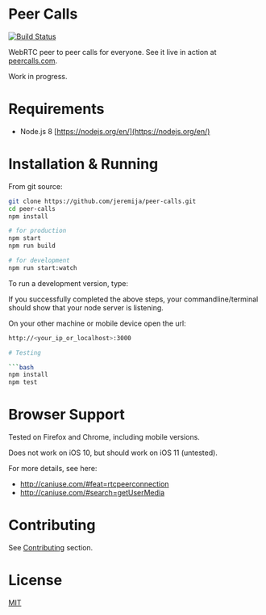 # Peer Calls

[![Build Status](https://travis-ci.org/jeremija/peer-calls.svg?branch=master)](https://travis-ci.org/jeremija/peer-calls)

WebRTC peer to peer calls for everyone. See it live in action at
[peercalls.com](https://peercalls.com).

Work in progress.

# Requirements
 - Node.js 8 [https://nodejs.org/en/](https://nodejs.org/en/)

# Installation & Running

From git source:

```bash
git clone https://github.com/jeremija/peer-calls.git
cd peer-calls
npm install

# for production
npm start
npm run build

# for development
npm run start:watch
```

To run a development version, type:



If you successfully completed the above steps, your commandline/terminal should
show that your node server is listening.

On your other machine or mobile device open the url:

```bash
http://<your_ip_or_localhost>:3000

# Testing

```bash
npm install
npm test
```

# Browser Support

Tested on Firefox and Chrome, including mobile versions.

Does not work on iOS 10, but should work on iOS 11 (untested).

For more details, see here:

- http://caniuse.com/#feat=rtcpeerconnection
- http://caniuse.com/#search=getUserMedia

# Contributing

See [Contributing](CONTRIBUTING.md) section.

# License

[MIT](LICENSE)

